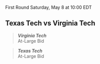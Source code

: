 First Round
Saturday, May 8 at 10:00 EDT
## Texas Tech vs Virginia Tech

> ***Virginia Tech***  
> At-Large Bid

> ***Texas Tech***  
> At-Large Bid